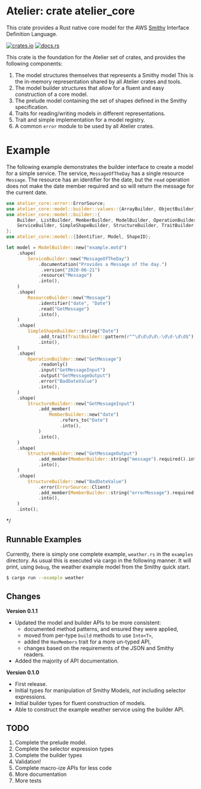 # Atelier: crate atelier_core

This crate provides a Rust native core model for the AWS [Smithy](https://github.com/awslabs/smithy) Interface 
Definition Language.

[![crates.io](https://img.shields.io/crates/v/atelier_core.svg)](https://crates.io/crates/atelier_core)
[![docs.rs](https://docs.rs/atelier_core/badge.svg)](https://docs.rs/atelier_core)

This crate is the foundation for the Atelier set of crates, and provides the following components:

1. The model structures themselves that represents a Smithy model This is the in-memory representation shared by all 
   Atelier crates and tools.
1. The model builder structures that allow for a fluent and easy construction of a core model.
1. The prelude model containing the set of shapes defined in the Smithy specification.
1. Traits for reading/writing models in different representations.
1. Trait and simple implementation for a model registry.
1. A common `error` module to be used by all Atelier crates.

# Example

The following example demonstrates the builder interface to create a model for a simple service. The
service, `MessageOfTheDay` has a single resource `Message`. The resource has an identifier for the 
date, but the `read` operation does not make the date member required and so will return the message
for the current date.

```rust
use atelier_core::error::ErrorSource;
use atelier_core::model::builder::values::{ArrayBuilder, ObjectBuilder};
use atelier_core::model::builder::{
    Builder, ListBuilder, MemberBuilder, ModelBuilder, OperationBuilder, ResourceBuilder,
    ServiceBuilder, SimpleShapeBuilder, StructureBuilder, TraitBuilder,
};
use atelier_core::model::{Identifier, Model, ShapeID};

let model = ModelBuilder::new("example.motd")
    .shape(
        ServiceBuilder::new("MessageOfTheDay")
            .documentation("Provides a Message of the day.")
             .version("2020-06-21")
            .resource("Message")
            .into(),
    )
    .shape(
        ResourceBuilder::new("Message")
            .identifier("date", "Date")
            .read("GetMessage")
            .into(),
    )
    .shape(
        SimpleShapeBuilder::string("Date")
            .add_trait(TraitBuilder::pattern(r"^\d\d\d\d\-\d\d-\d\d$").into())
            .into(),
    )
    .shape(
        OperationBuilder::new("GetMessage")
            .readonly()
            .input("GetMessageInput")
            .output("GetMessageOutput")
            .error("BadDateValue")
            .into(),
    )
    .shape(
        StructureBuilder::new("GetMessageInput")
            .add_member(
                MemberBuilder::new("date")
                    .refers_to("Date")
                    .into(),
            )
            .into(),
    )
    .shape(
        StructureBuilder::new("GetMessageOutput")
            .add_member(MemberBuilder::string("message").required().into())
            .into(),
    )
    .shape(
        StructureBuilder::new("BadDateValue")
            .error(ErrorSource::Client)
            .add_member(MemberBuilder::string("errorMessage").required().into())
            .into(),
    )
    .into();
```
*/

## Runnable Examples

Currently, there is simply one complete example, `weather.rs` in the `examples` directory. As usual this is executed via
cargo in the following manner. It will print, using `Debug`, the weather example model from the Smithy quick start.

```bash
$ cargo run --example weather
```

## Changes

**Version 0.1.1**

* Updated the model and builder APIs to be more consistent:
  * documented method patterns, and ensured they were applied,
  * moved from per-type `build` methods to use `Into<T>`,
  * added the `HasMembers` trait for a more un-typed API,
  * changes based on the requirements of the JSON and Smithy readers.
* Added the majority of API documentation.

**Version 0.1.0**

* First release.
* Initial types for manipulation of Smithy Models, _not_ including selector expressions.
* Initial builder types for fluent construction of models.
* Able to construct the example weather service using the builder API.

## TODO

1. Complete the prelude model.
1. Complete the selector expression types
1. Complete the builder types
1. Validation!
2. Complete macro-ize APIs for less code
3. More documentation
4. More tests
